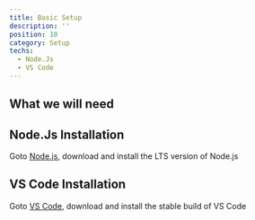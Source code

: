 ```yaml
---
title: Basic Setup
description: ''
position: 10
category: Setup
techs: 
  - Node.Js
  - VS Code
---
```


## What we will need

<list :items="techs"></list>

## Node.Js Installation

Goto [Node.js](https://nodejs.org/en/), download and install the LTS version of Node.js

## VS Code Installation

Goto [VS Code](https://code.visualstudio.com/), download and install the stable build of VS Code